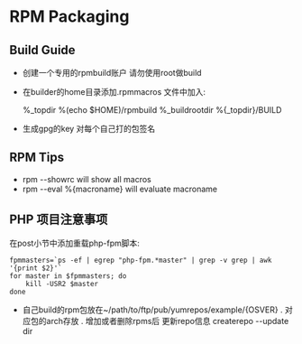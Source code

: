# RPM Packaging

## Build Guide
* 创建一个专用的rpmbuild账户 请勿使用root做build
* 在builder的home目录添加.rpmmacros
  文件中加入:

    %_topdir %(echo $HOME)/rpmbuild
    %_buildrootdir %{_topdir}/BUILD

* 生成gpg的key 对每个自己打的包签名

## RPM Tips
* rpm --showrc will show all macros
* rpm --eval %{macroname} will evaluate macroname

## PHP 项目注意事项

在post小节中添加重载php-fpm脚本:

    fpmmasters=`ps -ef | egrep "php-fpm.*master" | grep -v grep | awk '{print $2}'`
    for master in $fpmmasters; do
        kill -USR2 $master
    done

* 自己build的rpm包放在~/path/to/ftp/pub/yumrepos/example/{OSVER}
  . 对应包的arch存放
  . 增加或者删除rpms后 更新repo信息 createrepo --update dir
